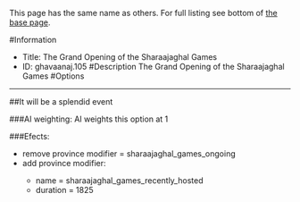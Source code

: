 This page has the same name as others. For full listing see bottom of [the base page](the_grand_opening_of_the_sharaajaghal.md).

#Information
 - Title: The Grand Opening of the Sharaajaghal Games
 - ID: ghavaanaj.105
#Description
The Grand Opening of the Sharaajaghal Games
#Options

___
##It will be a splendid event

###AI weighting:
AI weights this option at 1


###Efects:<ul><li>remove province modifier = sharaajaghal_games_ongoing</li><li>add province modifier:</li><ul><li>name = sharaajaghal_games_recently_hosted</li><li>duration = 1825</li></ul></ul>
